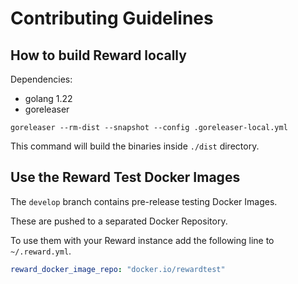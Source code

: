 # Contributing Guidelines

## How to build Reward locally

Dependencies:

- golang 1.22
- goreleaser

```
goreleaser --rm-dist --snapshot --config .goreleaser-local.yml
```

This command will build the binaries inside `./dist` directory.

## Use the Reward Test Docker Images

The `develop` branch contains pre-release testing Docker Images.

These are pushed to a separated Docker Repository.

To use them with your Reward instance add the following line to `~/.reward.yml`.

```yaml
reward_docker_image_repo: "docker.io/rewardtest"
```
